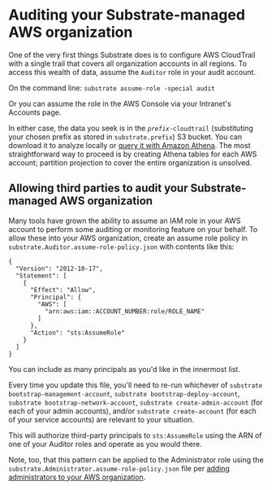 # Auditing your Substrate-managed AWS organization

One of the very first things Substrate does is to configure AWS CloudTrail with a single trail that covers all organization accounts in all regions. To access this wealth of data, assume the `Auditor` role in your audit account.

On the command line: `substrate assume-role -special audit`

Or you can assume the role in the AWS Console via your Intranet's Accounts page.

In either case, the data you seek is in the <code><em>prefix</em>-cloudtrail</code> (substituting your chosen prefix as stored in `substrate.prefix`) S3 bucket. You can download it to analyze locally or [query it with Amazon Athena](https://docs.aws.amazon.com/athena/latest/ug/cloudtrail-logs.html). The most straightforward way to proceed is by creating Athena tables for each AWS account; partition projection to cover the entire organization is unsolved.

## Allowing third parties to audit your Substrate-managed AWS organization

Many tools have grown the ability to assume an IAM role in your AWS account to perform some auditing or monitoring feature on your behalf. To allow these into your AWS organization, create an assume role policy in `substrate.Auditor.assume-role-policy.json` with contents like this:

    {
      "Version": "2012-10-17",
      "Statement": [
        {
          "Effect": "Allow",
          "Principal": {
            "AWS": [
              "arn:aws:iam::ACCOUNT_NUMBER:role/ROLE_NAME"
            ]
          },
          "Action": "sts:AssumeRole"
        }
      ]
    }

You can include as many principals as you'd like in the innermost list.

Every time you update this file, you'll need to re-run whichever of `substrate bootstrap-management-account`, `substrate bootstrap-deploy-account`, `substrate bootstrap-network-account`, `substrate create-admin-account` (for each of your admin accounts), and/or `substrate create-account` (for each of your service accounts) are relevant to your situation.

This will authorize third-party principals to `sts:AssumeRole` using the ARN of one of your Auditor roles and operate as you would there.

Note, too, that this pattern can be applied to the Administrator role using the `substrate.Administrator.assume-role-policy.json` file per [adding administrators to your AWS organization](../adding-administrators/).
